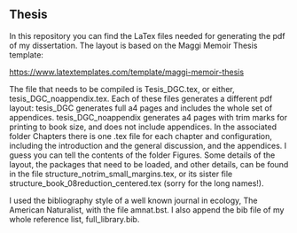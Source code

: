 ## Thesis

In this repository you can find the LaTex files needed for generating the pdf of my dissertation. The layout is based on the Maggi Memoir Thesis template:

https://www.latextemplates.com/template/maggi-memoir-thesis

The file that needs to be compiled is Tesis_DGC.tex, or either, tesis_DGC_noappendix.tex. Each of these files generates a different pdf layout: tesis_DGC generates full a4 pages and includes the whole set of appendices. tesis_DGC_noappendix generates a4 pages with trim marks for printing to book size, and does not include appendices. In the associated folder Chapters there is one .tex file for each chapter and configuration, including the introduction and the general discussion, and the appendices. I guess you can tell the contents of the folder Figures. Some details of the layout, the packages that need to be loaded, and other details, can be found in the file structure_notrim_small_margins.tex, or its sister file structure_book_08reduction_centered.tex (sorry for the long names!).

I used the bibliography style of a well known journal in ecology, The American Naturalist, with the file amnat.bst. I also append the bib file of my whole reference list, full_library.bib.
